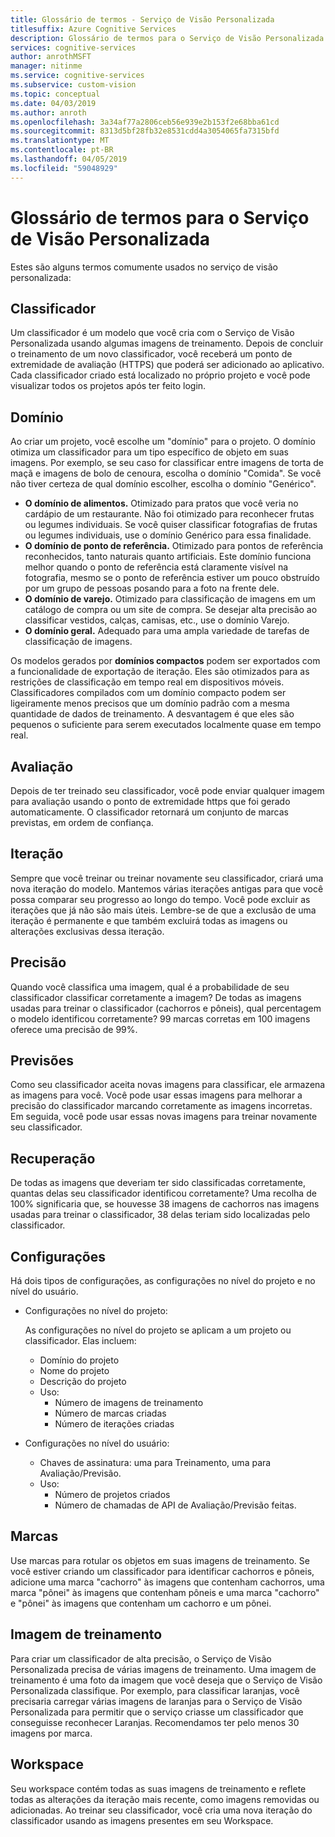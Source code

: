 ```yaml
---
title: Glossário de termos - Serviço de Visão Personalizada
titlesuffix: Azure Cognitive Services
description: Glossário de termos para o Serviço de Visão Personalizada.
services: cognitive-services
author: anrothMSFT
manager: nitinme
ms.service: cognitive-services
ms.subservice: custom-vision
ms.topic: conceptual
ms.date: 04/03/2019
ms.author: anroth
ms.openlocfilehash: 3a34af77a2806ceb56e939e2b153f2e68bba61cd
ms.sourcegitcommit: 8313d5bf28fb32e8531cdd4a3054065fa7315bfd
ms.translationtype: MT
ms.contentlocale: pt-BR
ms.lasthandoff: 04/05/2019
ms.locfileid: "59048929"
---
```

# <a name="glossary-of-terms-for-custom-vision-service"></a>Glossário de termos para o Serviço de Visão Personalizada

Estes são alguns termos comumente usados no serviço de visão personalizada:

## <a name="classifier"></a>Classificador

Um classificador é um modelo que você cria com o Serviço de Visão Personalizada usando algumas imagens de treinamento. Depois de concluir o treinamento de um novo classificador, você receberá um ponto de extremidade de avaliação (HTTPS) que poderá ser adicionado ao aplicativo. Cada classificador criado está localizado no próprio projeto e você pode visualizar todos os projetos após ter feito login.

## <a name="domain"></a>Domínio

Ao criar um projeto, você escolhe um "domínio" para o projeto. O domínio otimiza um classificador para um tipo específico de objeto em suas imagens. Por exemplo, se seu caso for classificar entre imagens de torta de maçã e imagens de bolo de cenoura, escolha o domínio "Comida". Se você não tiver certeza de qual domínio escolher, escolha o domínio "Genérico".

- **O domínio de alimentos.** Otimizado para pratos que você veria no cardápio de um restaurante. Não foi otimizado para reconhecer frutas ou legumes individuais. Se você quiser classificar fotografias de frutas ou legumes individuais, use o domínio Genérico para essa finalidade.
- **O domínio de ponto de referência.** Otimizado para pontos de referência reconhecidos, tanto naturais quanto artificiais. Este domínio funciona melhor quando o ponto de referência está claramente visível na fotografia, mesmo se o ponto de referência estiver um pouco obstruído por um grupo de pessoas posando para a foto na frente dele.
- **O domínio de varejo.** Otimizado para classificação de imagens em um catálogo de compra ou um site de compra. Se desejar alta precisão ao classificar vestidos, calças, camisas, etc., use o domínio Varejo.
- **O domínio geral.** Adequado para uma ampla variedade de tarefas de classificação de imagens.

Os modelos gerados por **domínios compactos** podem ser exportados com a funcionalidade de exportação de iteração. Eles são otimizados para as restrições de classificação em tempo real em dispositivos móveis. Classificadores compilados com um domínio compacto podem ser ligeiramente menos precisos que um domínio padrão com a mesma quantidade de dados de treinamento. A desvantagem é que eles são pequenos o suficiente para serem executados localmente quase em tempo real. 

## <a name="evaluation"></a>Avaliação

Depois de ter treinado seu classificador, você pode enviar qualquer imagem para avaliação usando o ponto de extremidade https que foi gerado automaticamente. O classificador retornará um conjunto de marcas previstas, em ordem de confiança.

## <a name="iteration"></a>Iteração

Sempre que você treinar ou treinar novamente seu classificador, criará uma nova iteração do modelo. Mantemos várias iterações antigas para que você possa comparar seu progresso ao longo do tempo. Você pode excluir as iterações que já não são mais úteis. Lembre-se de que a exclusão de uma iteração é permanente e que também excluirá todas as imagens ou alterações exclusivas dessa iteração. 

## <a name="precision"></a>Precisão

Quando você classifica uma imagem, qual é a probabilidade de seu classificador classificar corretamente a imagem? De todas as imagens usadas para treinar o classificador (cachorros e pôneis), qual percentagem o modelo identificou corretamente? 99 marcas corretas em 100 imagens oferece uma precisão de 99%.

## <a name="predictions"></a>Previsões

Como seu classificador aceita novas imagens para classificar, ele armazena as imagens para você. Você pode usar essas imagens para melhorar a precisão do classificador marcando corretamente as imagens incorretas. Em seguida, você pode usar essas novas imagens para treinar novamente seu classificador.

## <a name="recall"></a>Recuperação

De todas as imagens que deveriam ter sido classificadas corretamente, quantas delas seu classificador identificou corretamente? Uma recolha de 100% significaria que, se houvesse 38 imagens de cachorros nas imagens usadas para treinar o classificador, 38 delas teriam sido localizadas pelo classificador.

## <a name="settings"></a>Configurações

Há dois tipos de configurações, as configurações no nível do projeto e no nível do usuário.

- Configurações no nível do projeto:
  
  As configurações no nível do projeto se aplicam a um projeto ou classificador. Elas incluem:

   - Domínio do projeto
   - Nome do projeto
   - Descrição do projeto
   - Uso:
      - Número de imagens de treinamento
      - Número de marcas criadas
      - Número de iterações criadas

- Configurações no nível do usuário: 
   - Chaves de assinatura: uma para Treinamento, uma para Avaliação/Previsão.
   - Uso:
      - Número de projetos criados
      - Número de chamadas de API de Avaliação/Previsão feitas.

## <a name="tags"></a>Marcas

Use marcas para rotular os objetos em suas imagens de treinamento. Se você estiver criando um classificador para identificar cachorros e pôneis, adicione uma marca "cachorro" às imagens que contenham cachorros, uma marca "pônei" às imagens que contenham pôneis e uma marca "cachorro" e "pônei" às imagens que contenham um cachorro e um pônei.

## <a name="training-image"></a>Imagem de treinamento

Para criar um classificador de alta precisão, o Serviço de Visão Personalizada precisa de várias imagens de treinamento. Uma imagem de treinamento é uma foto da imagem que você deseja que o Serviço de Visão Personalizada classifique. Por exemplo, para classificar laranjas, você precisaria carregar várias imagens de laranjas para o Serviço de Visão Personalizada para permitir que o serviço criasse um classificador que conseguisse reconhecer Laranjas. Recomendamos ter pelo menos 30 imagens por marca.

## <a name="workspace"></a>Workspace

Seu workspace contém todas as suas imagens de treinamento e reflete todas as alterações da iteração mais recente, como imagens removidas ou adicionadas. Ao treinar seu classificador, você cria uma nova iteração do classificador usando as imagens presentes em seu Workspace.